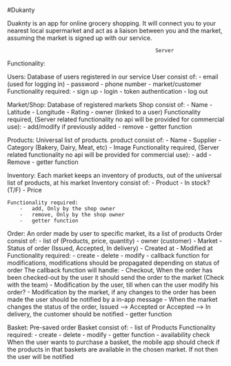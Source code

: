 #Dukanty

Duaknty is an app for online grocery shopping. It will connect you to your nearest local supermarket and act as a liaison between you and the market, assuming the market is signed up with our service.

                                                    Server

Functionality:

Users:
    Database of users registered in our service
    User consist of:
        -   email (used for logging in)
        -   password
        -   phone number
        -   market/customer
    Functionality required:
        -   sign up
        -   login
        -   token authentication
        -   log out

Market/Shop:
    Database of registered markets
    Shop consist of:
        -   Name
        -   Latitude
        -   Longitude
        -   Rating
        -   owner (linked to a user)
    Functionality required, (Server related functionality no api will be provided for commercial use):
        -   add/modify if previously added
        -   remove
        -   getter function

Products:
    Universal list of products.
    product consist of:
        -   Name
        -   Supplier
        -   Category (Bakery, Dairy, Meat, etc)
        -   Image
    Functionality required, (Server related functionality no api will be provided for commercial use):
        -   add
        -   Remove
        -   getter function

Inventory:
    Each market keeps an inventory of products, out of the universal list of products, at his market
    Inventory consist of:
        -   Product
        -   In stock? (T/F)
        -   Price

    Functionality required:
        -   add, Only by the shop owner
        -   remove, Only by the shop owner
        -   getter function


Order:
    An order made by user to specific market, its a list of products
    Order consist of:
        -   list of (Products, price, quantity)
        -   owner (customer)
        -   Market
        -   Status of order (Issued, Accepted, In delivery)
        -   Created at
        -   Modified at
    Functionality required:
        -   create
        -   delete
        -   modify
        -   callback function for modifications, modifications should be propagated depending on status of order
            The callback function will handle:
                -   Checkout,   When the order has been checked-out by the user it should send the order to the market
(Check with the team)
                -   Modification by the user, till when can the user modify his order?
                -   Modification by the market, if any changes to the order has been made the user should be notified
                    by a in-app message
                -   When the market changes the status of the order, Issued --> Accepted or Accepted --> In delivery,
                    the customer should be notified
        - getter function

Basket:
    Pre-saved order
    Basket consist of:
        -   list of Products
    Functionality required:
        -   create
        -   delete
        -   modify
        - getter function
        -   availability check
            When the user wants to purchase a basket, the mobile app should check if the products in that baskets are
            available in the chosen market. If not then the user will be notified



